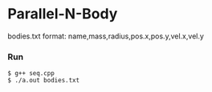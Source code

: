 # Parallel-N-Body

bodies.txt format: name,mass,radius,pos.x,pos.y,vel.x,vel.y

### Run
```
$ g++ seq.cpp
$ ./a.out bodies.txt
```
